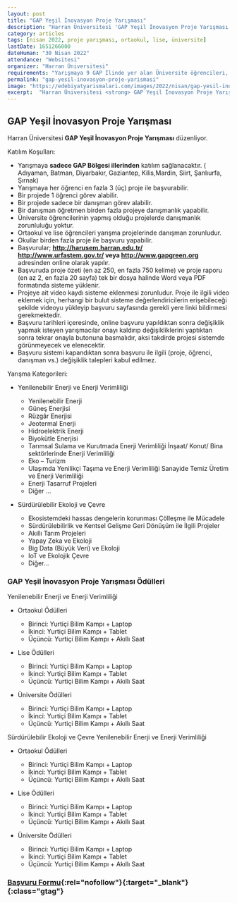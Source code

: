 ```yaml
---
layout: post
title: "GAP Yeşil İnovasyon Proje Yarışması"
description: "Harran Üniversitesi 'GAP Yeşil İnovasyon Proje Yarışması' düzenliyor."
category: articles
tags: [nisan 2022, proje yarışması, ortaokul, lise, üniversite]
lastDate: 1651266000
dateHuman: "30 Nisan 2022"
attendance: "Websitesi"
organizer: "Harran Üniversitesi"
requirements: "Yarışmaya 9 GAP İlinde yer alan Üniversite öğrencileri, devlet okulları, özel okullar ve bilim sanat merkezlerindeki tüm ortaokul/lise öğrencileri katılabilir."
permalink: "gap-yesil-inovasyon-proje-yarismasi"
image: "https://edebiyatyarismalari.com/images/2022/nisan/gap-yesil-inovasyon-proje-yarismasi.jpg"
excerpt:  "Harran Üniversitesi <strong> GAP Yeşil İnovasyon Proje Yarışması </strong> düzenliyor."
---
```


## GAP Yeşil İnovasyon Proje Yarışması
Harran Üniversitesi **GAP Yeşil İnovasyon Proje Yarışması** düzenliyor.

Katılım Koşulları:
- Yarışmaya **sadece GAP Bölgesi illerinden** katılım sağlanacaktır. ( Adıyaman, Batman, Diyarbakır, Gaziantep, Kilis,Mardin, Siirt, Şanlıurfa, Şırnak)
- Yarışmaya her öğrenci en fazla 3 (üç) proje ile başvurabilir.
- Bir projede 1 öğrenci görev alabilir.
- Bir projede sadece bir danışman görev alabilir.
- Bir danışman öğretmen birden fazla projeye danışmanlık yapabilir.
- Üniversite öğrencilerinin yapmış olduğu projelerde danışmanlık zorunluluğu yoktur.
- Ortaokul ve lise öğrencileri yarışma projelerinde danışman zorunludur.
- Okullar birden fazla proje ile başvuru yapabilir.
- Başvurular; **http://harusem.harran.edu.tr/ http://www.urfastem.gov.tr/ veya http://www.gapgreen.org** adresinden online olarak yapılır.
- Başvuruda proje özeti (en az 250, en fazla 750 kelime) ve proje raporu (en az 2, en fazla 20 sayfa) tek bir dosya halinde Word veya PDF formatında sisteme yüklenir.
- Projeye ait video kaydı sisteme eklenmesi zorunludur. Proje ile ilgili video eklemek için, herhangi bir bulut sisteme değerlendiricilerin erişebileceği şekilde videoyu yükleyip başvuru sayfasında gerekli yere linki bildirmesi gerekmektedir.
- Başvuru tarihleri içeresinde, online başvuru yapıldıktan sonra değişiklik yapmak isteyen yarışmacılar onayı kaldırıp değişikliklerini yaptıktan sonra tekrar onayla butonuna basmalıdır, aksi takdirde projesi sistemde görünmeyecek ve elenecektir.
- Başvuru sistemi kapandıktan sonra başvuru ile ilgili (proje, öğrenci, danışman vs.) değişiklik talepleri kabul edilmez.


Yarışma Kategorileri:
- Yenilenebilir Enerji ve Enerji Verimliliği
    - Yenilenebilir Enerji
    - Güneş Enerjisi
    - Rüzgâr Enerjisi
    - Jeotermal Enerji
    - Hidroelektrik Enerji
    - Biyokütle Enerjisi
    - Tarımsal Sulama ve Kurutmada Enerji Verimliliği İnşaat/ Konut/ Bina sektörlerinde Enerji Verimliliği
    - Eko – Turizm
    - Ulaşımda Yenilikçi Taşıma ve Enerji Verimliliği Sanayide Temiz Üretim ve Enerji Verimliliği
    - Enerji Tasarruf Projeleri
    - Diğer …

- Sürdürülebilir Ekoloji ve Çevre
    - Ekosistemdeki hassas dengelerin korunması Çölleşme ile Mücadele
    - Sürdürülebilirlik ve Kentsel Gelişme Geri Dönüşüm ile İlgili Projeler
    - Akıllı Tarım Projeleri
    - Yapay Zeka ve Ekoloji
    - Big Data (Büyük Veri) ve Ekoloji
    - IoT ve Ekolojik Çevre
    - Diğer…


### GAP Yeşil İnovasyon Proje Yarışması Ödülleri
Yenilenebilir Enerji ve Enerji Verimliliği
- Ortaokul Ödülleri
    - Birinci: Yurtiçi Bilim Kampı + Laptop
    - İkinci: Yurtiçi Bilim Kampı + Tablet
    - Üçüncü: Yurtiçi Bilim Kampı + Akıllı Saat

- Lise Ödülleri
    - Birinci: Yurtiçi Bilim Kampı + Laptop
    - İkinci: Yurtiçi Bilim Kampı + Tablet
    - Üçüncü: Yurtiçi Bilim Kampı + Akıllı Saat

- Üniversite Ödülleri
    - Birinci: Yurtiçi Bilim Kampı + Laptop
    - İkinci: Yurtiçi Bilim Kampı + Tablet
    - Üçüncü: Yurtiçi Bilim Kampı + Akıllı Saat


Sürdürülebilir Ekoloji ve Çevre Yenilenebilir Enerji ve Enerji Verimliliği
- Ortaokul Ödülleri
    - Birinci: Yurtiçi Bilim Kampı + Laptop
    - İkinci: Yurtiçi Bilim Kampı + Tablet
    - Üçüncü: Yurtiçi Bilim Kampı + Akıllı Saat

- Lise Ödülleri
    - Birinci: Yurtiçi Bilim Kampı + Laptop
    - İkinci: Yurtiçi Bilim Kampı + Tablet
    - Üçüncü: Yurtiçi Bilim Kampı + Akıllı Saat

- Üniversite Ödülleri
    - Birinci: Yurtiçi Bilim Kampı + Laptop
    - İkinci: Yurtiçi Bilim Kampı + Tablet
    - Üçüncü: Yurtiçi Bilim Kampı + Akıllı Saat


### [Başvuru Formu](https://www.urfastem.gov.tr/gapgreen/?ref=edebiyatyarismalari.com){:rel="nofollow"}{:target="_blank"}{:class="gtag"}